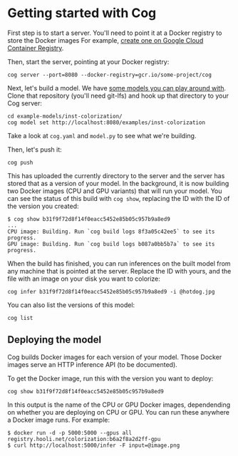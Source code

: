 # Getting started with Cog

First step is to start a server. You'll need to point it at a Docker registry to store the Docker images For example, [create one on Google Cloud Container Registry](https://cloud.google.com/container-registry/docs/quickstart).

Then, start the server, pointing at your Docker registry:

    cog server --port=8080 --docker-registry=gcr.io/some-project/cog

Next, let's build a model. We have [some models you can play around with](https://github.com/replicate/cog-examples). Clone that repository (you'll need git-lfs) and hook up that directory to your Cog server:

    cd example-models/inst-colorization/
    cog model set http://localhost:8080/examples/inst-colorization

Take a look at `cog.yaml` and `model.py` to see what we're building.

Then, let's push it:

    cog push

This has uploaded the currently directory to the server and the server has stored that as a version of your model. In the background, it is now building two Docker images (CPU and GPU variants) that will run your model. You can see the status of this build with `cog show`, replacing the ID with the ID of the version you created:

    $ cog show b31f9f72d8f14f0eacc5452e85b05c957b9a8ed9
    ...
    CPU image: Building. Run `cog build logs 8f3a05c42ee5` to see its progress.
    GPU image: Building. Run `cog build logs b087a0bb5b7a` to see its progress.

When the build has finished, you can run inferences on the built model from any machine that is pointed at the server. Replace the ID with yours, and the file with an image on your disk you want to colorize:

    cog infer b31f9f72d8f14f0eacc5452e85b05c957b9a8ed9 -i @hotdog.jpg

You can also list the versions of this model:

    cog list

## Deploying the model

Cog builds Docker images for each version of your model. Those Docker images serve an HTTP inference API (to be documented).

To get the Docker image, run this with the version you want to deploy:

    cog show b31f9f72d8f14f0eacc5452e85b05c957b9a8ed9

In this output is the name of the CPU or GPU Docker images, dependending on whether you are deploying on CPU or GPU. You can run these anywhere a Docker image runs. For example:

    $ docker run -d -p 5000:5000 --gpus all registry.hooli.net/colorization:b6a2f8a2d2ff-gpu
    $ curl http://localhost:5000/infer -F input=@image.png
